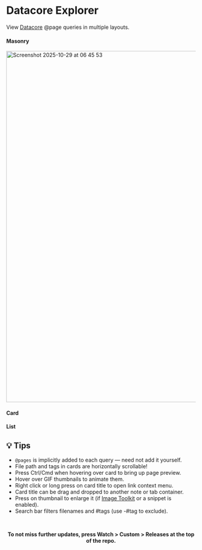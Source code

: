 # Datacore Explorer

View [Datacore](https://obsidian.md/plugins?id=datacore) @page queries in multiple layouts.

#### Masonry

<img width="1156" height="935" alt="Screenshot 2025-10-29 at 06 45 53" src="https://github.com/user-attachments/assets/74aa4f21-50da-4c43-8464-ca9e4fbecc3b" />

#### Card

#### List


## 💡 Tips

- `@pages` is implicitly added to each query — need not add it yourself.
- File path and tags in cards are horizontally scrollable!
- Press Ctrl/Cmd when hovering over card to bring up page preview.
- Hover over GIF thumbnails to animate them.
- Right click or long press on card title to open link context menu.
- Card title can be drag and dropped to another note or tab container.
- Press on thumbnail to enlarge it (if [Image Toolkit](https://obsidian.md/plugins?id=obsidian-image-toolkit) or a snippet is enabled).
- Search bar filters filenames and #tags (use -#tag to exclude).

<br>
<p align="center"><b>To not miss further updates, press Watch > Custom > Releases at the top of the repo.</b></p>
